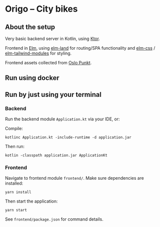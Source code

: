 # Origo – City bikes

## About the setup

Very basic backend server in Kotlin, using [Ktor]().

Frontend in [Elm](), using  [elm-land]() for routing/SPA functionality and [elm-css](https://package.elm-lang.org/packages/rtfeldman/elm-css/latest/) / [elm-tailwind-modules](https://matheus23.github.io/elm-tailwind-modules/) for styling. 

Frontend assets collected from [Oslo Punkt](https://punkt.oslo.kommune.no/latest/kom-i-gang/for-utviklere/assets/).

## Run using docker

## Run by just using your terminal
### Backend
Run the backend module `Application.kt` via your IDE, or:

Compile:
```shell
kotlinc Application.kt -include-runtime -d application.jar
```
Then run:
```shell
kotlin -classpath application.jar ApplicationKt
```
### Frontend
Navigate to frontend module `frontend/`. Make sure dependencies are installed:

```shell
yarn install
```

Then start the application:

```shell
yarn start
```

See `frontend/package.json` for command details.

##